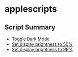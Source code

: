 # applescripts


## Script Summary

- [Toggle Dark Mode](toggle_dark_mode.applescript)
- [Set display brightness to 50%](dis50.applescript)
- [Set display brightness to 99%](dis99.applescript)
